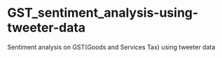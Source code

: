 # GST_sentiment_analysis-using-tweeter-data
Sentiment analysis on GST(Goods and Services Tax) using tweeter data
